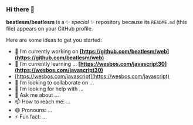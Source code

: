 ### Hi there 👋


**beatlesm/beatlesm** is a ✨ _special_ ✨ repository because its `README.md` (this file) appears on your GitHub profile.

Here are some ideas to get you started:

- 🔭 I’m currently working on **[https://github.com/beatlesm/web](https://github.com/beatlesm/web)**
- 🌱 I’m currently learning ... **[https://wesbos.com/javascript30](https://wesbos.com/javascript30)**
-   [https://wesbos.com/javascript](https://wesbos.com/javascript)
- 👯 I’m looking to collaborate on ...
- 🤔 I’m looking for help with ...
- 💬 Ask me about ...
- 📫 How to reach me: ...
- 😄 Pronouns: ...
- ⚡ Fun fact: ...

